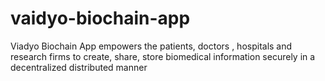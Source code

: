 # vaidyo-biochain-app
Viadyo Biochain App empowers the patients, doctors , hospitals and research firms to create, share, store biomedical information securely in a decentralized distributed manner
